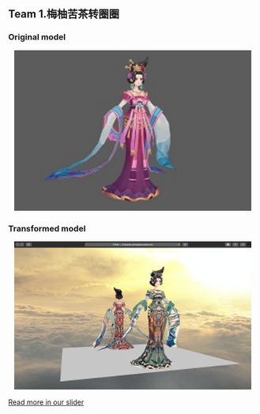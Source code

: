 ## Team 1.梅柚苦茶转圈圈

### Original model

<p align="center">
    <img src="show2.jpg" width="480"\>
</p>

### Transformed model

<p align="center">
    <img src="show.png" width="480"\>
</p>

[Read more in our slider](T1.pdf)